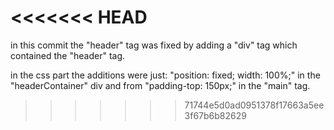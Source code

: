 <<<<<<< HEAD
=======
in this commit the "header" tag was fixed by adding a "div" tag which contained the "header" tag.

in the css part the additions were just: "position: fixed; width: 100%;" in the "headerContainer" div and from "padding-top: 150px;" in the "main" tag.
>>>>>>> 71744e5d0ad0951378f17663a5ee3f67b6b82629
